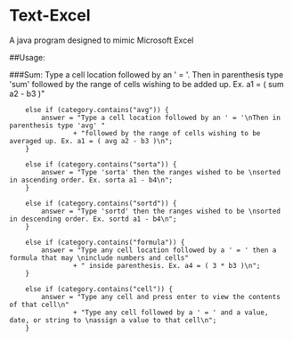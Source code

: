 # Text-Excel
A java program designed to mimic Microsoft Excel

##Usage:

###Sum:
Type a cell location followed by an ' = '.
Then in parenthesis type 'sum' followed by the range of cells wishing to be added up.
Ex. a1 = ( sum a2 - b3 )"
    	
    	else if (category.contains("avg")) {
    		answer = "Type a cell location followed by an ' = '\nThen in parenthesis type 'avg' "
    				+ "followed by the range of cells wishing to be averaged up. Ex. a1 = ( avg a2 - b3 )\n";
    	}
    	
    	else if (category.contains("sorta")) {
    		answer = "Type 'sorta' then the ranges wished to be \nsorted in ascending order. Ex. sorta a1 - b4\n";
    	}
    	
    	else if (category.contains("sortd")) {
    		answer = "Type 'sortd' then the ranges wished to be \nsorted in descending order. Ex. sortd a1 - b4\n";
    	}
    	
    	else if (category.contains("formula")) {
    		answer = "Type any cell location followed by a ' = ' then a formula that may \ninclude numbers and cells"
    				+ " inside parenthesis. Ex. a4 = ( 3 * b3 )\n";
    	}
    	
    	else if (category.contains("cell")) {
    		answer = "Type any cell and press enter to view the contents of that cell\n"
    				+ "Type any cell followed by a ' = ' and a value, date, or string to \nassign a value to that cell\n";
    	}
